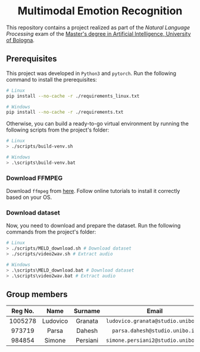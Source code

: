 <h1 align='center'> Multimodal Emotion Recognition </h1>

This repository contains a project realized as part of the _Natural Language Processing_ exam of the [Master's degree in Artificial Intelligence, University of Bologna](https://corsi.unibo.it/2cycle/artificial-intelligence).

## Prerequisites

This project was developed in `Python3` and `pytorch`. Run the following command to install the prerequisites:

```bash
# Linux
pip install --no-cache -r ./requirements_linux.txt

# Windows
pip install --no-cache -r ./requirements.txt
```

Otherwise, you can build a ready-to-go virtual environment by running the following scripts from the project's folder:

```bash
# Linux
> ./scripts/build-venv.sh

# Windows
> .\scripts\build-venv.bat
```

### Download FFMPEG

Download `ffmpeg` from [here](https://ffmpeg.org/download.html). Follow online tutorials to install it correctly based on your OS.

### Download dataset

Now, you need to download and prepare the dataset. Run the following commands from the project's folder:

```bash
# Linux
> ./scripts/MELD_download.sh # Download dataset
> ./scripts/video2wav.sh # Extract audio

# Windows
> .\scripts\MELD_download.bat # Download dataset
> .\scripts\video2wav.bat # Extract audio
```

## Group members

|  Reg No.  |  Name     |  Surname  |     Email                              |    Username      |
| :-------: | :-------: | :-------: | :------------------------------------: | :--------------: |
|  1005278  | Ludovico  | Granata   | `ludovico.granata@studio.unibo.it`     | [_LudovicoGranata_](https://github.com/LudovicoGranata) |
|  973719  | Parsa     | Dahesh    | `parsa.dahesh@studio.unibo.it`         | [_ParsaD23_](https://github.com/ParsaD23) |
|  984854  | Simone    | Persiani  | `simone.persiani2@studio.unibo.it`     | [_iosonopersia_](https://github.com/iosonopersia) |

